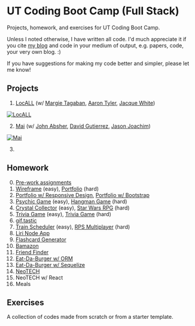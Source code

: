 # UT Coding Boot Camp (Full Stack)
Projects, homework, and exercises for UT Coding Boot Camp.

Unless I noted otherwise, I have written all code. I'd much appreciate it if you cite [my blog](https://crunchingnumbers.live) and code in your medium of output, e.g. papers, code, your very own blog. :)

If you have suggestions for making my code better and simpler, please let me know!

## Projects
1. [LocALL](https://github.com/ijlee2/LocALL) (w/ [Margie Tagaban](https://www.linkedin.com/in/margarita-tagaban/), [Aaron Tyler](https://github.com/atyler88/), [Jacque White](https://www.linkedin.com/in/jacquelinewhite15/))

<a href="https://github.com/ijlee2/LocALL" target="_blank"><img src="https://github.com/ijlee2/LocALL/raw/master/assets/images/locall_splash.png?raw=true" alt="LocALL"></a>

2. [Mai](https://github.com/ijlee2/Mai) (w/ [John Absher](https://www.linkedin.com/in/johnabsher/), [David Gutierrez](https://www.linkedin.com/in/david-gutierrez-979a4a148/), [Jason Joachim](https://www.linkedin.com/in/jasonjoachim/))

<a href="https://github.com/ijlee2/Mai" target="_blank"><img src="https://github.com/ijlee2/Mai/raw/master/public/assets/images/mai_splash.png?raw=true" alt="Mai"></a>

3. 

## Homework
0. [Pre-work assignments](https://ijlee2.github.io/UT-Coding-Boot-Camp/homework/hw0/module-8/fanpage.html)
1. [Wireframe](https://ijlee2.github.io/UT-Coding-Boot-Camp/homework/hw1/wireframe/) (easy), [Portfolio](https://ijlee2.github.io/UT-Coding-Boot-Camp/homework/hw1/basic-portfolio/) (hard)
2. [Portfolio w/ Responsive Design](https://ijlee2.github.io/UT-Coding-Boot-Camp/homework/hw2/responsive-portfolio/), [Portfolio w/ Bootstrap](https://ijlee2.github.io/UT-Coding-Boot-Camp/homework/hw2/bootstrap-portfolio/)
3. [Psychic Game](https://ijlee2.github.io/UT-Coding-Boot-Camp/homework/hw3/psychic-game/) (easy), [Hangman Game](https://ijlee2.github.io/UT-Coding-Boot-Camp/homework/hw3/hangman-game/) (hard)
4. [Crystal Collector](https://ijlee2.github.io/UT-Coding-Boot-Camp/homework/hw4/crystal-collector/) (easy), [Star Wars RPG](https://ijlee2.github.io/UT-Coding-Boot-Camp/homework/hw4/star-wars-rpg/) (hard)
5. [Trivia Game](https://ijlee2.github.io/UT-Coding-Boot-Camp/homework/hw5/trivia-game-basic/) (easy), [Trivia Game](https://ijlee2.github.io/UT-Coding-Boot-Camp/homework/hw5/trivia-game-advanced/) (hard)
6. [gif.tastic](https://ijlee2.github.io/UT-Coding-Boot-Camp/homework/hw6/)
7. [Train Scheduler](https://ijlee2.github.io/UT-Coding-Boot-Camp/homework/hw7/train-scheduler/) (easy), [RPS Multiplayer](https://ijlee2.github.io/UT-Coding-Boot-Camp/homework/hw7/rps-multiplayer/) (hard)
8. [Liri Node App](https://github.com/ijlee2/UT-Coding-Boot-Camp/tree/master/homework/hw8/)
9. [Flashcard Generator](https://github.com/ijlee2/UT-Coding-Boot-Camp/tree/master/homework/hw9/)
10. [Bamazon](https://github.com/ijlee2/UT-Coding-Boot-Camp/tree/master/homework/hw10/)
11. [Friend Finder](https://friend-finder-777.herokuapp.com/)
12. [Eat-Da-Burger w/ ORM](https://eat-da-burger-100.herokuapp.com/)
13. [Eat-Da-Burger w/ Sequelize](https://eat-da-burger-200.herokuapp.com/)
14. [NeoTECH](https://neotech-app.herokuapp.com/)
15. NeoTECH w/ React
16. Meals

## Exercises
A collection of codes made from scratch or from a starter template.
